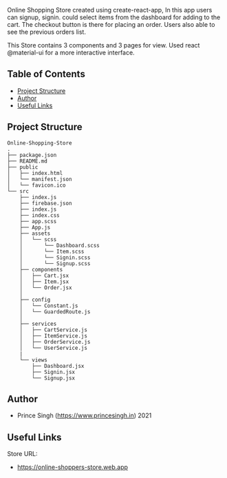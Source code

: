 Online Shopping Store created using create-react-app, In this app users can signup, signin. could select items from the dashboard for adding to the cart. The checkout button is there for placing an order. Users also able to see the previous orders list.

This Store contains 3 components and 3 pages for view. Used react @material-ui for a more interactive interface.

## Table of Contents

* [Project Structure](#project-structure)
* [Author](#author)
* [Useful Links](#useful-links)

## Project Structure

```
Online-Shopping-Store
.
├── package.json
├── README.md
├── public
│   ├── index.html
│   └── manifest.json
│   └── favicon.ico
└── src
    ├── index.js
    ├── firebase.json
    ├── index.js   
    ├── index.css
    ├── app.scss
    ├── App.js
    ├── assets
    │   └── scss
    │       └── Dashboard.scss
    │       └── Item.scss
    │       └── Signin.scss
    │       └── Signup.scss
    ├── components
    │   ├── Cart.jsx
    │   ├── Item.jsx
    │   └── Order.jsx
    │    
    ├── config
    │   └── Constant.js
    │   └── GuardedRoute.js
    │       
    ├── services
    │   ├── CartService.js
    │   ├── ItemService.js
    │   ├── OrderService.js
    │   └── UserService.js
    |
    └── views
        ├── Dashboard.jsx
        ├── Signin.jsx
        └── Signup.jsx
```

## Author

- Prince Singh (https://www.princesingh.in) 2021

## Useful Links

Store URL:

- <https://online-shoppers-store.web.app>